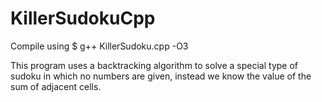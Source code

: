 # KillerSudokuCpp

Compile using $ g++ KillerSudoku.cpp -O3

This program uses a backtracking algorithm to solve a special type of sudoku in which no numbers are given, instead we know the value of the sum of adjacent cells.
